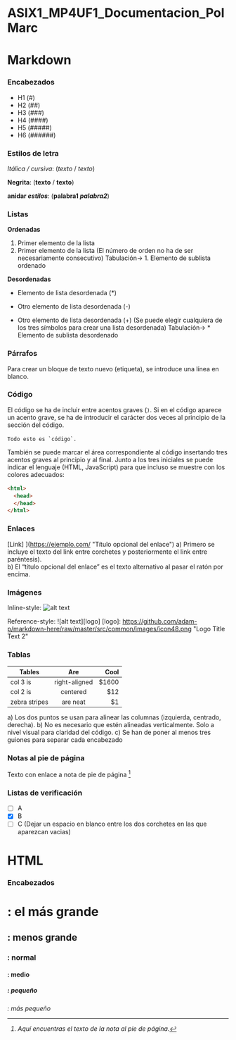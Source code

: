 # ASIX1_MP4UF1_Documentacion_PolMarc

# Markdown
### Encabezados
* H1 (#)
* H2 (##)
* H3 (###)
* H4 (####)
* H5 (#####)
* H6 (######)

### Estilos de letra
*Itálica / cursiva*: (*texto* / _texto_)

**Negrita**: (**texto** / __texto__)

**anidar _estilos_**: (**palabra1 _palabra2_**)

### Listas
**Ordenadas**
1. Primer elemento de la lista
2. Primer elemento de la lista
  (El número de orden no ha de ser necesariamente consecutivo)
  Tabulación→ 1. Elemento de sublista ordenado

**Desordenadas**
* Elemento de lista desordenada (*)
- Otro elemento de lista desordenada (-)
+ Otro elemento de lista desordenada (+)
   (Se puede elegir cualquiera de los tres símbolos para crear una lista desordenada)
   Tabulación→ * Elemento de sublista desordenado

### Párrafos
Para crear un bloque de texto nuevo (etiqueta), se introduce una línea en blanco.

### Código
El código se ha de incluir entre acentos graves (`)`. Si en el código aparece un acento grave, se ha de introducir el carácter dos veces al principio de la sección del código.

``Todo esto es `código`.``

También se puede marcar el área correspondiente al código insertando tres acentos graves al principio y al final. Junto a los tres iniciales se puede indicar el lenguaje (HTML, JavaScript) para que incluso se muestre con los colores adecuados:

```html
<html>
  <head>
  </head>
</html>
```

### Enlaces
[Link] ](https://ejemplo.com/ "Título opcional del enlace")
  a) Primero se incluye el texto del link entre corchetes y posteriormente el link entre paréntesis).    
  b) El “título opcional del enlace” es el texto alternativo al pasar el ratón por encima.

### Imágenes
Inline-style: 
![alt text](https://github.com/img/icon48.png "Título opcional de la imagen")

Reference-style: 
![alt text][logo]
[logo]: https://github.com/adam-p/markdown-here/raw/master/src/common/images/icon48.png "Logo Title Text 2"

### Tablas
| Tables        | Are           | Cool  |
| ------------- |:-------------:| -----:|
| col 3 is      | right-aligned | $1600 |
| col 2 is      | centered      |   $12 |
| zebra stripes | are neat      |    $1 |

  a) Los dos puntos se usan para alinear las columnas (izquierda, centrado, derecha).
  b) No es necesario que estén alineadas verticalmente. Solo a nivel visual para claridad del código.
  c) Se han de poner al menos tres guiones para separar cada encabezado

### Notas al pie de página
Texto con enlace a nota de pie de página [^1]

[^1]: Aquí encuentras el texto de la nota al pie de página.

### Listas de verificación
- [ ] A
- [x] B
- [ ] C
  (Dejar un espacio en blanco entre los dos corchetes en las que aparezcan vacias)

# HTML
### Encabezados
<h1>: el más grande
<h2>: menos grande
<h3>: normal
<h4>: medio
<h5>: pequeño
<h6>: más pequeño
